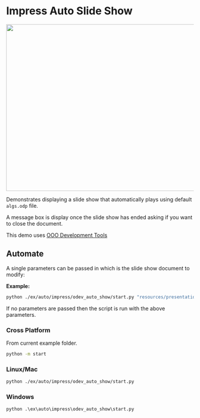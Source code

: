# Impress Auto Slide Show

<p align="center">
    <img src="https://user-images.githubusercontent.com/4193389/198406431-6b28b28b-4949-4a41-bf67-ff485ab964a2.png" width="659" height="448">
</p>

Demonstrates displaying a slide show that automatically plays using default `algs.odp` file.

A message box is display once the slide show has ended asking if you want to close the document.

This demo uses [OOO Development Tools]

## Automate

A single parameters can be passed in which is the slide show document to modify:

**Example:**

```sh
python ./ex/auto/impress/odev_auto_show/start.py "resources/presentation/algs.ppt"
```

If no parameters are passed then the script is run with the above parameters.

### Cross Platform

From current example folder.

```sh
python -m start
```

### Linux/Mac

```sh
python ./ex/auto/impress/odev_auto_show/start.py
```

### Windows

```ps
python .\ex\auto\impress\odev_auto_show\start.py
```

[OOO Development Tools]: https://python-ooo-dev-tools.readthedocs.io/en/latest/